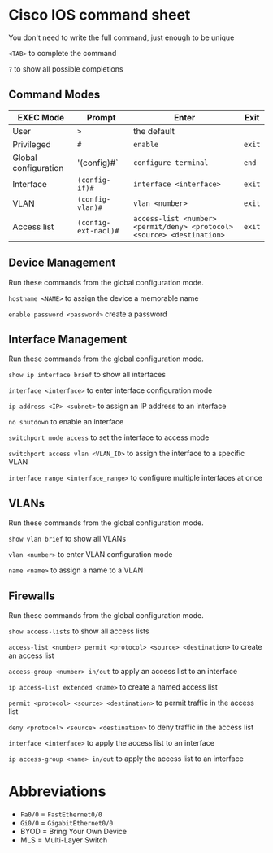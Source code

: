 # Cisco IOS command sheet

You don't need to write the full command, just enough to be unique

`<TAB>` to complete the command

`?` to show all possible completions

## Command Modes

| EXEC Mode            | Prompt               | Enter                                                                  | Exit   | 
|----------------------|----------------------|------------------------------------------------------------------------|--------|
| User                 | `>`                  | the default                                                            |        |
| Privileged           | `#`                  | `enable`                                                               | `exit` |
| Global configuration | '(config)#`          | `configure terminal`                                                   | `end`  |
| Interface            | `(config-if)#`       | `interface <interface>`                                                | `exit` |
| VLAN                 | `(config-vlan)#`     | `vlan <number>`                                                        | `exit` |
| Access list          | `(config-ext-nacl)#` | `access-list <number> <permit/deny> <protocol> <source> <destination>` | `exit` |

## Device Management

Run these commands from the global configuration mode.

`hostname <NAME>` to assign the device a memorable name

`enable password <password>` create a password

## Interface Management

Run these commands from the global configuration mode.

`show ip interface brief` to show all interfaces

`interface <interface>` to enter interface configuration mode

`ip address <IP> <subnet>` to assign an IP address to an interface

`no shutdown` to enable an interface

`switchport mode access` to set the interface to access mode

`switchport access vlan <VLAN_ID>` to assign the interface to a specific VLAN

`interface range <interface_range>` to configure multiple interfaces at once

## VLANs

Run these commands from the global configuration mode.

`show vlan brief` to show all VLANs

`vlan <number>` to enter VLAN configuration mode

`name <name>` to assign a name to a VLAN

## Firewalls

Run these commands from the global configuration mode.

`show access-lists` to show all access lists

`access-list <number> permit <protocol> <source> <destination>` to create an access list

`access-group <number> in/out` to apply an access list to an interface

`ip access-list extended <name>` to create a named access list

`permit <protocol> <source> <destination>` to permit traffic in the access list

`deny <protocol> <source> <destination>` to deny traffic in the access list

`interface <interface>` to apply the access list to an interface

`ip access-group <name> in/out` to apply the access list to an interface

# Abbreviations

- `Fa0/0` = `FastEthernet0/0`
- `Gi0/0` = `GigabitEthernet0/0`
- BYOD = Bring Your Own Device
- MLS = Multi-Layer Switch